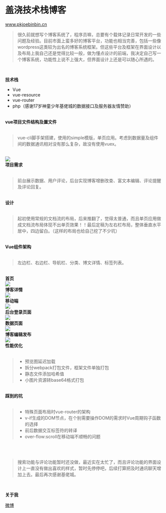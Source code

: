 ﻿# 盖浇技术栈博客
www.pkjoebinbin.cn

>很久前就想写个博客系统了，程序员嘛，总要有个载体记录日常开发的一些问题及经验。目前市面上蛮多好的博客平台，功能也相当完善，包括一些像wordpress这类较为出名的博客系统框架。但这些平台及框架在界面设计以及布局上我自己还是觉得比较一般，做为懂点设计的前端，我决定自己写一个博客系统，功能性上说不上强大，但界面设计上还是可以随心所遇的。

<br/>

<strong>技术栈</strong>

 - Vue
 - vue-resource
 - vue-router
 - php（感谢17岁神童少年基佬城的数据接口及服务器友情赞助）

<br/>
<strong>vue项目文件结构及置文件</strong>

<br/>
<br/>

> vue-cli脚手架搭建，使用的simple模版，单页应用。考虑到数据量及组件间的数据通讯相对没有那么复杂，故没有使用vuex。

<br/>

<img src="https://github.com/pkjoebinbin/Blog/blob/master/readme%E9%A2%84%E8%A7%88%E5%9B%BE/package%E9%85%8D%E7%BD%AE%E6%96%87%E4%BB%B6.png"/>




<br/>
<strong>项目需求</strong>

<br/>
<br/>

> 前台展示数据、用户评论，后台实现博客增删改查、富文本编辑、评论提醒及评论回复。

<br/>
<strong>设计</strong>

<br/>
<br/>


> 起初使用常规的文档流的布局，后来推翻了，觉得太普通，而且单页应用做成文档流布局体现不出单页效果！！最后定稿为左右栏布局，整体垂直水平居中，四边留白。（这样的布局也给自己挖了不少坑）

<br/>
<strong>Vue组件架构</strong>

<br/>
<br/>

> 左边栏、右边栏、导航栏、分类、博文详情、标签列表。



  
<br/>
<strong>首页</strong>
<br/>
<img src="https://github.com/pkjoebinbin/Blog/blob/master/readme%E9%A2%84%E8%A7%88%E5%9B%BE/index.png" />


<br/>
<strong>博客详情</strong>
<br/>
<img src="https://github.com/pkjoebinbin/Blog/blob/master/readme%E9%A2%84%E8%A7%88%E5%9B%BE/detail.png" />


<br/>
<strong>移动端</strong>
<br/>
<img src="https://github.com/pkjoebinbin/Blog/blob/master/readme%E9%A2%84%E8%A7%88%E5%9B%BE/%E7%A7%BB%E5%8A%A8%E7%AB%AF.png" />


<br/>
<strong>后台登录页面</strong>
<br/>
<img src="https://github.com/pkjoebinbin/Blog/blob/master/readme%E9%A2%84%E8%A7%88%E5%9B%BE/login.png" />

<br/>
<strong>数据页面</strong>
<br/>
<img src="https://github.com/pkjoebinbin/Blog/blob/master/readme%E9%A2%84%E8%A7%88%E5%9B%BE/dashboard.png" />

<br/>
<strong>博客编辑发布</strong>
<br/>
<img src="https://github.com/pkjoebinbin/Blog/blob/master/readme%E9%A2%84%E8%A7%88%E5%9B%BE/adminDetail.png" />


<br/>
<strong>性能优化</strong>

<br/>
<br/>

>  - 预览图延迟加载
>  - 拆分webpack打包文件，框架文件单独打包
>  - 静态文件添加哈希值
>  - 小图片资源转base64格式打包


<br/>
<strong>踩到的坑</strong>

<br/>
<br/>


> - 特殊页面布局时vue-router的架构
> - v-if生成的DOM节点，在个别需要操作DOM的需求时Vue周期钩子函数的选择
> - 前后数据交互标签符的转译
> - over-flow:scroll在移动端不顺畅的问题



<br/>
<br/>

> 搜索功能与评论功能暂时还没做，最近实在太忙了，而且评论功能的界面设计上一直没有做出喜欢的样式，暂时先停停吧，后续打算把及时通讯聊天增加上去。最后再次感谢基佬城。

<br/>

<strong>关于我</strong>

 <a href="http://weibo.com/1045764092/profile?topnav=1&wvr=6&is_all=1">微博</a>